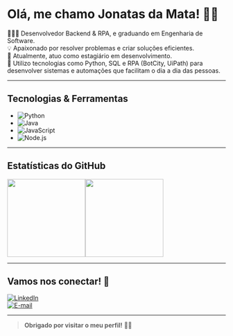 # Olá, me chamo Jonatas da Mata! 👋🏼


👨🏻‍💻 Desenvolvedor Backend & RPA, e graduando em Engenharia de Software. <br/>
💡 Apaixonado por resolver problemas e criar soluções eficientes. <br/>
🎯 Atualmente, atuo como estagiário em desenvolvimento. <br/>
🤖 Utilizo tecnologias como Python, SQL e RPA (BotCity, UiPath) para desenvolver sistemas e automações que facilitam o dia a dia das pessoas.


---

## Tecnologias & Ferramentas
- ![Python](https://img.shields.io/badge/python-3670A0?style=for-the-badge&logo=python&logoColor=ffdd54)
- ![Java](https://img.shields.io/badge/Java-ED8B00?style=for-the-badge&logo=openjdk&logoColor=white)
- ![JavaScript](https://img.shields.io/badge/JavaScript-F7DF1E?style=for-the-badge&logo=javascript&logoColor=black)
- ![Node.js](https://img.shields.io/badge/Node.js-339933?style=for-the-badge&logo=nodedotjs&logoColor=white)


---

## Estatísticas do GitHub

<div style="display: flex;">
  <img height="180em" src="https://github-readme-stats.vercel.app/api/top-langs/?username=jonatasdamata&layout=compact&theme=radical" />
  <img height="180em" src="https://github-readme-stats.vercel.app/api?username=jonatasdamata&show_icons=true&theme=radical" />
</div>

---

## Vamos nos conectar! 🤝

[![LinkedIn](https://img.shields.io/badge/LinkedIn-0077B5?style=for-the-badge&logo=linkedin&logoColor=white)](https://linkedin.com/in/jonatasdamata)  
[![E-mail](https://img.shields.io/badge/Email-EA4335?style=for-the-badge&logo=gmail&logoColor=white)](mailto:jonatasdamata1@hotmail.com)

---

> **Obrigado por visitar o meu perfil!** 👋🏽
